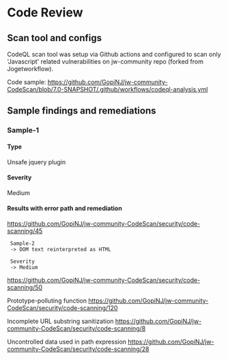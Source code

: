 # Code Review

## Scan tool and configs

CodeQL scan tool was setup via Github actions and configured to scan only 'Javascript' related vulnerabilities on jw-community repo (forked from Jogetworkflow). 

Code sample: https://github.com/GopiNJ/jw-community-CodeScan/blob/7.0-SNAPSHOT/.github/workflows/codeql-analysis.yml


## Sample findings and remediations

### Sample-1
#### Type
Unsafe jquery plugin
#### Severity        
Medium

#### Results with error path and remediation     
https://github.com/GopiNJ/jw-community-CodeScan/security/code-scanning/45


     Sample-2
     -> DOM text reinterpreted as HTML
     
     Severity
     -> Medium
     
     
https://github.com/GopiNJ/jw-community-CodeScan/security/code-scanning/50

Prototype-polluting function
https://github.com/GopiNJ/jw-community-CodeScan/security/code-scanning/120

Incomplete URL substring sanitization
https://github.com/GopiNJ/jw-community-CodeScan/security/code-scanning/8

Uncontrolled data used in path expression
https://github.com/GopiNJ/jw-community-CodeScan/security/code-scanning/28

